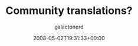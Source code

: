---
title: 'Community translations?'
posts: 25
hash: 'X7lXcIxk'
author: 'galactonerd'
date: 2008-05-02T19:31:33+00:00
sources:
  - https://tokipona.yahoogroups.narkive.com/X7lXcIxk
---